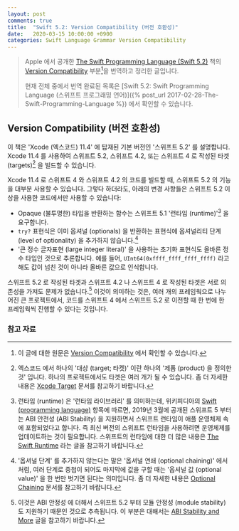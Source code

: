 ```yaml
---
layout: post
comments: true
title:  "Swift 5.2: Version Compatibility (버전 호환성)"
date:   2020-03-15 10:00:00 +0900
categories: Swift Language Grammar Version Compatibility
---
```


> Apple 에서 공개한 [The Swift Programming Language (Swift 5.2)](https://docs.swift.org/swift-book/) 책의 [Version Compatibility](https://docs.swift.org/swift-book/GuidedTour/Compatibility.html) 부분[^Version-Compatibility]을 번역하고 정리한 글입니다.
>
> 현재 전체 중에서 번역 완료된 목록은 [Swift 5.2: Swift Programming Language (스위프트 프로그래밍 언어)]({% post_url 2017-02-28-The-Swift-Programming-Language %}) 에서 확인할 수 있습니다.

## Version Compatibility (버전 호환성)

이 책은 'Xcode (엑스코드) 11.4' 에 탑재된 기본 버전인 '스위프트 5.2' 를 설명합니다. Xcode 11.4 를 사용하여 스위프트 5.2, 스위프트 4.2, 또는 스위프트 4 로 작성된 타겟 (targets)[^targets] 을 빌드할 수 있습니다.

Xcode 11.4 로 스위프트 4 와 스위프트 4.2 의 코드를 빌드할 때, 스위프트 5.2 의 기능을 대부분 사용할 수 있습니다. 그렇다 하더라도, 아래의 변경 사항들은 스위프트 5.2 이상을 사용한 코드에서만 사용할 수 있습니다:

* Opaque (불투명한) 타입을 반환하는 함수는 스위프트 5.1 '런타임 (runtime)'[^swift-runtime] 을 요구합니다.
* `try?` 표현식은 이미 옵셔널 (optionals) 을 반환하는 표현식에 옵셔널리티 단계 (level of optionality) 을 추가하지 않습니다.[^level-of-optionality]
* '큰 정수 글자표현 (large integer literal)' 을 사용하는 초기화 표현식도 올바른 정수 타입인 것으로 추론합니다. 예를 들어, `UInt64(0xffff_ffff_ffff_ffff)` 라고 해도 값이 넘친 것이 아니라 올바른 값으로 인식합니다.

스위프트 5.2 로 작성된 타겟과 스위프트 4.2 나 스위프트 4 로 작성된 타겟은 서로 의존성을 가져도 문제가 없습니다.[^depend-on] 이것이 의미하는 것은, 여러 개의 프레임웍으로 나누어진 큰 프로젝트에서, 코드를 스위프트 4 에서 스위프트 5.2 로 이전할 때 한 번에 한 프레임웍씩 진행할 수 있다는 것입니다.

### 참고 자료

[^Version-Compatibility]: 이 글에 대한 원문은 [Version Compatibility](https://docs.swift.org/swift-book/GuidedTour/Compatibility.html) 에서 확인할 수 있습니다.

[^targets]: 엑스코드 에서 하나의 '대상 (target; 타켓)' 이란 하나의 '제품 (product) 을 정의한 것' 입니다. 하나의 프로젝트에서도 타겟은 여러 개가 될 수 있습니다. 좀 더 자세한 내용은 [Xcode Target](https://developer.apple.com/library/archive/featuredarticles/XcodeConcepts/Concept-Targets.html) 문서를 참고하기 바랍니다.

[^swift-runtime]: 런타임 (runtime) 은 '런타임 라이브러리' 를 의미하는데, 위키피디아의 [Swift (programming language)](https://en.wikipedia.org/wiki/Swift_(programming_language)) 항목에 따르면, 2019년 3월에 공개된 스위프트 5 부터는 ABI 안전성 (ABI Stability)[^ABI-Stability] 을 지원하면서 스위프트 런타임이 애플 운영체제 속에 포함되었다고 합니다. 즉 최신 버전의 스위프트 런타임을 사용하려면 운영체제를 업데이트하는 것이 필요합니다. 스위프트의 런타임에 대한 더 많은 내용은 [The Swift Runtime](https://github.com/apple/swift/blob/master/docs/Runtime.md) 라는 글을 참고하기 바랍니다.

[^ABI-Stability]: 스위프트의 ABI 안정성에 대해서는 [Evolving Swift On Apple Platforms After ABI Stability](https://swift.org/blog/abi-stability-and-apple/) 라는 글을 참고하기 바랍니다. 한글 자료로는 **Zedd02028** 님이 [ABI stability](https://zeddios.tistory.com/654) 라는 글에 정리를 잘 해두신 것 같습니다.

[^level-of-optionality]: '옵셔널 단계' 를 추가하지 않는다는 말은 '옵셔널 연쇄 (optional chaining)' 에서 처럼, 여러 단계로 중첩이 되어도 마지막에 값을 구할 때는 '옵셔널 값 (optional value)' 을 한 번만 벗기면 된다는 의미입니다. 좀 더 자세한 내용은 [Optional Chaining](https://docs.swift.org/swift-book/LanguageGuide/OptionalChaining.html) 문서를 참고하기 바랍니다.

[^depend-on]: 이것은 ABI 안정성[^ABI-Stability] 에 더해서 스위프트 5.2 부터 모듈 안정성 (module stability) 도 지원하기 때문인 것으로 추측됩니다. 이 부분은 대해서는 [ABI Stability and More](https://swift.org/blog/abi-stability-and-more/) 글을 참고하기 바랍니다.
